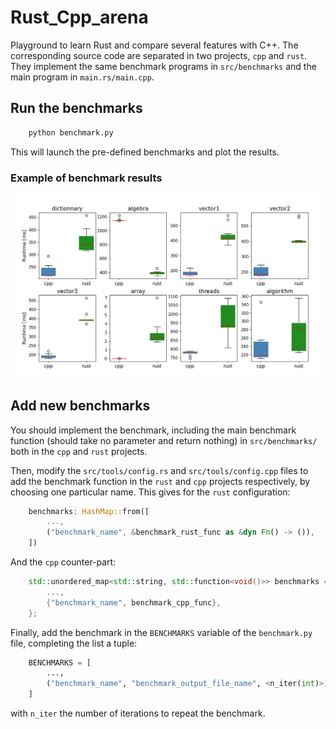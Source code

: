 # Rust_Cpp_arena

Playground to learn Rust and compare several features with C++. The corresponding source code are separated in two projects, `cpp` and `rust`. They implement the same benchmark programs in `src/benchmarks` and the main program in `main.rs/main.cpp`.

## Run the benchmarks

``` bash
    python benchmark.py
```
This will launch the pre-defined benchmarks and plot the results.

### Example of benchmark results
![](assets/example.png)

## Add new benchmarks

You should implement the benchmark, including the main benchmark function (should take no parameter and return nothing) in `src/benchmarks/` both in the `cpp` and `rust` projects.

Then, modify the `src/tools/config.rs` and `src/tools/config.cpp` files to add the benchmark function in the `rust` and `cpp` projects respectively, by choosing one particular name. This gives for the `rust` configuration:
``` rust
    benchmarks: HashMap::from([
        ...,
        ("benchmark_name", &benchmark_rust_func as &dyn Fn() -> ()),
    ])
```
And the `cpp` counter-part:
``` cpp
    std::unordered_map<std::string, std::function<void()>> benchmarks = {
        ...,
        {"benchmark_name", benchmark_cpp_func},
    };
```

Finally, add the benchmark in the `BENCHMARKS` variable of the `benchmark.py` file, completing the list a tuple:
``` python
    BENCHMARKS = [
        ...,
        ("benchmark_name", "benchmark_output_file_name", <n_iter(int)>)
    ]
```
with `n_iter` the number of iterations to repeat the benchmark.

